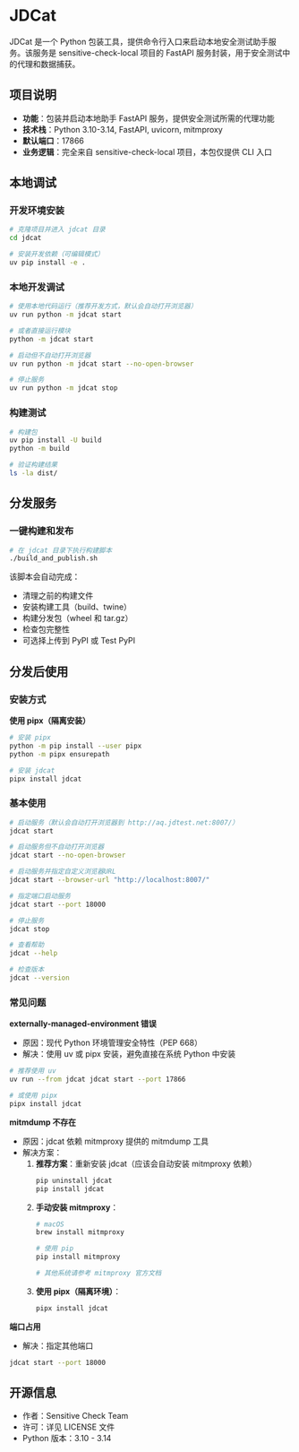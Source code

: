 # JDCat

JDCat 是一个 Python 包装工具，提供命令行入口来启动本地安全测试助手服务。该服务是 sensitive-check-local 项目的 FastAPI 服务封装，用于安全测试中的代理和数据捕获。

## 项目说明

- **功能**：包装并启动本地助手 FastAPI 服务，提供安全测试所需的代理功能
- **技术栈**：Python 3.10-3.14, FastAPI, uvicorn, mitmproxy
- **默认端口**：17866
- **业务逻辑**：完全来自 sensitive-check-local 项目，本包仅提供 CLI 入口

## 本地调试

### 开发环境安装
```bash
# 克隆项目并进入 jdcat 目录
cd jdcat

# 安装开发依赖（可编辑模式）
uv pip install -e .
```

### 本地开发调试
```bash
# 使用本地代码运行（推荐开发方式，默认会自动打开浏览器）
uv run python -m jdcat start

# 或者直接运行模块
python -m jdcat start

# 启动但不自动打开浏览器
uv run python -m jdcat start --no-open-browser

# 停止服务
uv run python -m jdcat stop
```

### 构建测试
```bash
# 构建包
uv pip install -U build
python -m build

# 验证构建结果
ls -la dist/
```

## 分发服务

### 一键构建和发布
```bash
# 在 jdcat 目录下执行构建脚本
./build_and_publish.sh
```

该脚本会自动完成：
- 清理之前的构建文件
- 安装构建工具（build、twine）
- 构建分发包（wheel 和 tar.gz）
- 检查包完整性
- 可选择上传到 PyPI 或 Test PyPI

## 分发后使用

### 安装方式


**使用 pipx（隔离安装）**

```bash
# 安装 pipx
python -m pip install --user pipx
python -m pipx ensurepath

# 安装 jdcat
pipx install jdcat
```

### 基本使用

```bash
# 启动服务（默认会自动打开浏览器到 http://aq.jdtest.net:8007/）
jdcat start

# 启动服务但不自动打开浏览器
jdcat start --no-open-browser

# 启动服务并指定自定义浏览器URL
jdcat start --browser-url "http://localhost:8007/"

# 指定端口启动服务
jdcat start --port 18000

# 停止服务
jdcat stop

# 查看帮助
jdcat --help

# 检查版本
jdcat --version
```

### 常见问题

**externally-managed-environment 错误**
- 原因：现代 Python 环境管理安全特性（PEP 668）
- 解决：使用 uv 或 pipx 安装，避免直接在系统 Python 中安装
```bash
# 推荐使用 uv
uv run --from jdcat jdcat start --port 17866

# 或使用 pipx
pipx install jdcat
```

**mitmdump 不存在**
- 原因：jdcat 依赖 mitmproxy 提供的 mitmdump 工具
- 解决方案：
  1. **推荐方案**：重新安装 jdcat（应该会自动安装 mitmproxy 依赖）
     ```bash
     pip uninstall jdcat
     pip install jdcat
     ```
  2. **手动安装 mitmproxy**：
     ```bash
     # macOS
     brew install mitmproxy
     
     # 使用 pip
     pip install mitmproxy
     
     # 其他系统请参考 mitmproxy 官方文档
     ```
  3. **使用 pipx（隔离环境）**：
     ```bash
     pipx install jdcat
     ```

**端口占用**
- 解决：指定其他端口
```bash
jdcat start --port 18000
```

## 开源信息

- 作者：Sensitive Check Team
- 许可：详见 LICENSE 文件
- Python 版本：3.10 - 3.14